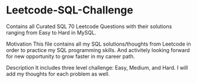 # Leetcode-SQL-Challenge
Contains all Curated SQL 70 Leetcode Questions with their solutions ranging from Easy to Hard in MySQL.

Motivation
This file contains all my SQL solutions/thoughts from Leetcode in order to practice my SQL programming skills. And activitely looking forward for new opportunity to grow faster in my career path. 

Description
It includes three level challenge: Easy, Medium, and Hard. I will add my thoughts for each problem as well. 
